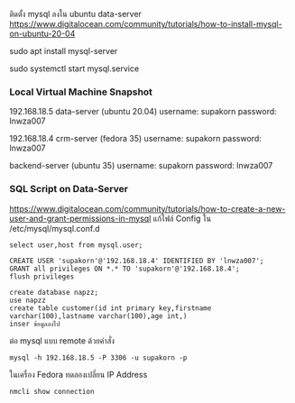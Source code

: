 ติดตั้ง mysql ลงใน ubuntu data-server
https://www.digitalocean.com/community/tutorials/how-to-install-mysql-on-ubuntu-20-04

sudo apt install mysql-server

sudo systemctl start mysql.service
### Local Virtual Machine Snapshot
192.168.18.5
data-server (ubuntu 20.04)
username: supakorn
password: lnwza007

192.168.18.4
crm-server (fedora 35)
username: supakorn
password: lnwza007

backend-server (ubuntu 35)
username: supakorn
password: lnwza007

### SQL Script on Data-Server
https://www.digitalocean.com/community/tutorials/how-to-create-a-new-user-and-grant-permissions-in-mysql
แก้ไฟล์ Config ใน /etc/mysql/mysql.conf.d
```
select user,host from mysql.user;

CREATE USER 'supakorn'@'192.168.18.4' IDENTIFIED BY 'lnwza007';
GRANT all privileges ON *.* TO 'supakorn'@'192.168.18.4';
flush privileges

create database napzz;
use napzz
create table customer(id int primary key,firstname varchar(100),lastname varchar(100),age int,)
inser ข้อมูลลงไป
```

ต่อ mysql แบบ remote ด้วยคำสั่ง
```
mysql -h 192.168.18.5 -P 3306 -u supakorn -p
```

ในเครื่อง Fedora ทดลองเปลี่ยน IP Address

```
nmcli show connection
```